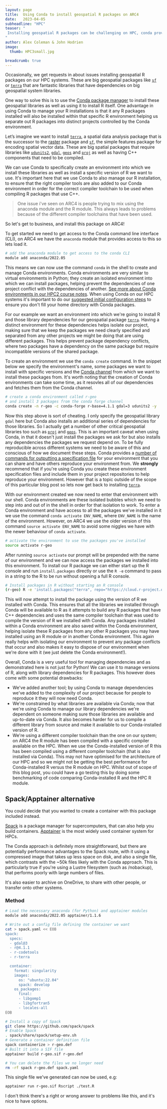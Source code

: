 ```yaml
---
layout: page
title:  Using Conda to install geospatial R packages on ARC4
date:   2023-04-05
subheadline: "HPC"
teaser: "
 Installing geospatial R packages can be challenging on HPC, conda provides on possible solution to this problem.
"
author: Alex Coleman & John Hodrien
image:
  thumb: HPC3small.jpg

breadcrumb: true
---
```


Occasionally, we get requests in about issues installing geospatial R packages on our HPC systems. These are big geospatial packages like [`sf`](https://cran.r-project.org/web/packages/sf/index.html) or [`terra`](https://cran.r-project.org/web/packages/terra/index.html) that are fantastic libraries that have dependencies on big geospatial system libraries. 

One way to solve this is to use the [Conda package manager](https://docs.conda.io/en/latest/) to install these geospatial libraries as well as using it to install R itself. One advantage in using Conda to manage your R installations is that it any R packages installed will also be installed within that specific R environment helping us separate out R packages into distinct projects controlled by the Conda environment. 

Let’s imagine we want to install [`terra`](https://cran.r-project.org/web/packages/terra/index.html), a spatial data analysis package that is the successor to the [raster](https://cran.r-project.org/web/packages/raster/index.html) package and [`sf`](https://cran.r-project.org/web/packages/sf/index.html), the simple features package for encoding spatial vector data. These are big spatial packages that require libraries like [`udunits2`](https://www.unidata.ucar.edu/software/udunits/), [`gdal`](https://gdal.org/), [`geos`](https://libgeos.org/) and [`proj`](https://proj.org/) as well as having C++ components that need to be compiled. 

We can use Conda to specifically create an environment into which we install these libraries as well as install a specific version of R we want to use.
It's important here that we use Conda to also manage our R installation, to ensure that the right compiler tools are also added to our Conda environment in order for the correct compiler toolchain to be used when compiling R packages that use C++.

> One issue i've seen on ARC4 is people trying to mix using the anaconda module and the R module. This always leads to problems because of the different compiler toolchains that have been used.

So let's get to business, and install this package on ARC4!

To get started we need to get access to the Conda command line interface (CLI), on ARC4 we have the `anaconda` module that provides access to this so lets load it.

```bash
# add the anaconda module to get access to the conda CLI
module add anaconda/2022.05
```

This means we can now use the command `conda` in the shell to create and manage Conda environments.
Conda environments are very similar to virtual environments in Python; they create an isolated environment into which we can install packages, helping prevent the dependencies of one project conflict with the dependencies of another.  [See more about Conda environments in our HPC2 course notes](https://arctraining.github.io/hpc2-software/course/conda.html#conda-environments).
When using Conda on our HPC systems it's important to do our [suggested initial configuration steps](https://arcdocs.leeds.ac.uk/software/compilers/anaconda.html#first-time-conda-setup) to ensure you don't fill your home directory with Conda packages.

For our example we want an environment into which we're going to install R and those library dependencies for our geospatial package [`terra`](https://cran.r-project.org/web/packages/terra/index.html).
Having a distinct environment for these dependencies helps isolate our project, making sure that we keep the packages we need clearly specified and separated from any other projects we might be doing that are using different packages.
This helps prevent package dependency conflicts, where two packages have a dependency on the same package but require incompatible versions of the shared package.

To create an environment we use the `conda create` command. In the snippet below we specify the environment's name, some packages we want to install with specific versions and the [Conda channel](https://docs.conda.io/projects/conda/en/stable/user-guide/concepts/channels.html) from which we want to install these packages from.
It's worth noting that the creation of Conda environments can take some time, as it resovles all of our dependencies and fetches them from the Conda channel.

```bash
# create a conda environment called r-geo
# and install 3 packages from the conda forge channel
conda create -n r-geo -c conda-forge r-base=4.1.1 gdal=3 udunits2 -y
```

Now this step above is sort of cheating. I only specify the geospatial library `gdal` here but Conda also installs an additional series of dependencies for those libraries.
So I actually get a number of other critical geospatial libraries too such as [`proj`](https://proj.org/) and [`geos`](https://libgeos.org/).
This is an important caveat when using Conda, in that it doesn't just install the packages we ask for but also installs any dependencies the packages we request depend on.
To be fully reproducible across different systems we need to be aware of this and conscious of how we document these steps.
Conda provides a [number of commands for outputting a specification file](https://arctraining.github.io/hpc2-software/course/conda.html#sharing-conda-environments) for your environment that you can share and have others reproduce your environment from. 
We **strongly** recommend that if you're using Conda you create these environment specification files and include them in your project repositories to help reproduce your environment. 
However that is a topic outside of the scope of this particular blog post so lets now get back to installing [`terra`](https://cran.r-project.org/web/packages/terra/index.html).

With our environment created we now need to enter that environment with our shell. 
Conda environments are these isolated bubbles which we need to step into and out of in the shell in order for that isolation to work.
To enter a Conda environment and have access to all the packages we've installed in it we use the command `conda activate ENV_NAME`, where `ENV_NAME` is the name of the environment. 
However, on ARC4 we use the older version of this command `source activate ENV_NAME` to avoid some niggles we have with the newer behaviour of `conda activate`.

```bash
# activate the environment to use the packages you've installed
source activate r-geo
```

After running `source activate` our prompt will be prepended with the name of our environment and we can now access the packages we installed into this environment.
To install our R package we can either start up the R console and run `install.packages` directly or use the `R -e` command to pass in a string to the R to be run without opening a full R console.

```bash
# Install packages in R without starting an R console
(r-geo) R -e 'install.packages("terra", repo="https://cloud.r-project.org/");' 
```

This will now attempt to install the package using the version of R we installed with Conda. 
This ensures that all the libraries we installed through Conda will be available to R as it attempts to build any R packages that have C++ dependencies and uses the same compiler toolchain that was used to compile the version of R we installed with Conda.
Any packages installed within a Conda environment are also saved within the Conda environment, helping isolate these R packages from any other R packages you may have installed using an R module or in another Conda environment.
This again really helps with isolating our environment to prevent any package conflicts that occur and also makes it easy to dispose of our environment when we're done with it (we just delete the Conda environment!).

Overall, Conda is a very useful tool for managing dependencies and as demonstrated here is not just for Python!
We can use it to manage versions of R, along with library dependencies for R packages. 
This however does come with some potential drawbacks:
- We've added another tool; by using Conda to manage dependencies we've added to the complexity of our project because for people to reproduce it they will now need Conda.
- We're constrained by what libraries are available via Conda; now that we're using Conda to manage our library dependencies we're dependent on someone making sure those libraries are available and up-to-date via Conda. It also becomes harder for us to compile a different library from source and make it available to our Conda-installed version of R.
- We're using a different compiler toolchain than the one on our system; on ARC4 the R module has been compiled with a specific compiler available on the HPC. When we use the Conda-installed version of R this has been compiled using a different compiler toolchain (that is also installed via Conda). This may not have optimised for the architecture of our HPC and so we might not be getting the best performance for Conda-installed R versus the R module on HPC.  Whilst out of scope of this blog post, you could have a go testing this by doing some benchmarking of code comparing Conda-installed R and the HPC R module.

## Spack/Apptainer alternative

You could decide that you wanted to create a container with this package
included instead.

[Spack](https://spack.io/) is a package manager for supercomputers, that can
also help you build containers.  [Apptainer](https://apptainer.org/) is the
most widely used container system for HPCs.

The Conda approach is definitely more straightforward, but there are
potentially performance advantages to the Spack route, with it using a
compressed image that takes up less space on disk, and also a single file,
which contrasts with the ~50k files likely with the Conda approach.  This is
particularly true if you're using a Lustre filesystem (such as /nobackup), that performs poorly
with large numbers of files.

It's also easier to archive on OneDrive, to share with other people, or
transfer onto other systems.

### Method

```bash
# Load the necessary anaconda (for Python) and apptainer modules
module add anaconda/2022.05 apptainer/1.1.6

# Write out a config file defining the container we want
cat > spack.yaml << EOB
spack:
  specs:
  - gdal@3
  - r@4.1.1
  - r-codetools
  - r-terra

  container:
    format: singularity
    images:
      os: "ubuntu:22.04"
      spack: develop
    os_packages:
      final:
      - libgomp1
      - libgfortran5
      - locales-all
EOB

# Install a copy of Spack
git clone https://github.com/spack/spack
# Enable Spack
. spack/share/spack/setup-env.sh 
# Generate a container definition file
spack containerize > r-geo.def
# Built it into a SIF file
apptainer build r-geo.sif r-geo.def

# You can delete the files we no longer need
rm -rf spack r-geo.def spack.yaml
```

This single file we've generated can now be used, e.g:

```bash
apptainer run r-geo.sif Rscript ./test.R
```

I don't think there's a right or wrong answer to problems like this, and it's
nice to have options.
